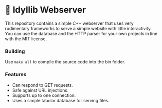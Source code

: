 # :seedling: Idyllib Webserver

This repository contains a simple C++ webserver that uses very rudimentary frameworks to serve a simple website with little interactivity.
You can use the database and the HTTP parser for your own projects in line with the MIT license.

### Building
Use `make all` to compile the source code into the bin folder.

### Features

* Can respond to GET requests.
* Safe against URL injections.
* Supports up to one connection.
* Uses a simple tabular database for serving files.
